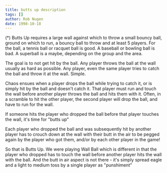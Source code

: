 ```yaml
---
title: butts up description
tags: []
author: Rob Nugen
date: 1998-10-18
---
```


<title>Butts Up</title>

<p>(*) Butts Up requires a large wall against which to throw a small
bouncy ball, ground on which to run, a bouncy ball to throw and at
least 5 players.  For the ball, a tennis ball or racquet ball is
good. A baseball or bowling ball is bad.  A superball is a maybe,
depending on the group and the area.

<p>The goal is to not get hit by the ball.  Any player throws the ball
at the wall usually as hard as possible.  Any player, even the same
player tries to catch the ball and throw it at the wall.  Simple.

<p>Chaos ensues when a player drops the ball while trying to catch it,
or is simply hit by the ball and doesn't catch it.  That player must
run and touch the wall before another player throws the ball and hits
them with it.  Often, in a scramble to hit the other player, the
second player will drop the ball, and have to run for the wall.

<p>If someone hits the player who dropped the ball before that player
touches the wall, it's time for "butts up"

<p>Each player who dropped the ball and was subsequently hit by
another player has to crouch down at the wall with their butt in the
air to be pegged again by the player who got them, and/or by each
other player in the game!

<p>So that is Butts Up.  We were playing Wall Ball which is different
in that the player who dropped has to touch the wall before another
player hits the wall with the ball.  And the butt in air aspect is not
there - it's simply spread eagle and a light to medium toss by a
single player as "punshiment"
</p>
